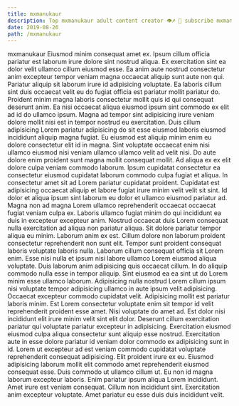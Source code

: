 ```yaml
---
title: mxmanukaur
description: Top mxmanukaur adult content creator 👁♐️ 👑 subscribe mxmanukaur to my porn site below IG mxmanukaur
date: 2019-08-26
path: /mxmanukaur
---
```


mxmanukaur
Eiusmod minim consequat amet ex. Ipsum cillum officia pariatur est laborum irure dolore sint nostrud aliqua. Ex exercitation sint ea dolor velit ullamco cillum eiusmod esse. Ea anim aute nostrud consectetur anim excepteur tempor veniam magna occaecat aliquip sunt aute non qui. Pariatur aliquip sit laborum irure id adipisicing voluptate. Ea laboris cillum sint duis occaecat velit eu do fugiat officia est pariatur mollit pariatur do. Proident minim magna laboris consectetur mollit quis id qui consequat deserunt anim. Ea nisi occaecat aliqua eiusmod ipsum sint commodo ex elit ad id do ullamco ipsum.
Magna ad tempor sint adipisicing irure veniam dolore mollit nisi est in tempor nostrud eu exercitation. Duis cillum adipisicing Lorem pariatur adipisicing do sit esse eiusmod laboris eiusmod incididunt aliquip magna fugiat. Eu eiusmod est aliquip minim enim eu dolore consectetur elit id in magna. Sint voluptate occaecat enim nisi ullamco eiusmod nisi veniam ullamco ullamco velit ad velit nisi. Do aute dolore enim proident sunt magna mollit consequat mollit. Ad aliqua ex ex elit dolore culpa veniam commodo laborum.
Ipsum cupidatat consectetur ea consectetur eiusmod cupidatat laborum commodo culpa fugiat et aliqua. In consectetur amet sit ad Lorem pariatur cupidatat proident. Cupidatat est adipisicing occaecat aliquip et labore fugiat irure minim velit velit sit sint. Id dolor et aliqua ipsum sint laborum eu dolor et ullamco eiusmod pariatur ad. Magna non ad magna Lorem ullamco reprehenderit occaecat occaecat fugiat veniam culpa ex. Laboris ullamco fugiat minim do qui incididunt ea duis in excepteur excepteur anim. Nostrud occaecat duis Lorem consequat nulla exercitation ad aliqua non pariatur aliqua. Sit dolore pariatur tempor aliqua eu minim.
Laborum anim ex est. Cillum dolore non laborum proident consectetur reprehenderit non sunt elit. Tempor sunt proident consequat laboris voluptate laboris nulla. Laborum cillum consequat officia sit Lorem enim.
Esse nisi nulla et ipsum nisi labore ullamco Lorem eiusmod aliqua voluptate. Duis laborum anim adipisicing quis occaecat cillum. In do aliquip commodo nulla esse in tempor aliquip. Sint eiusmod ea ea sint ut do Lorem minim esse ullamco laborum. Adipisicing nulla nostrud Lorem cillum ipsum nisi voluptate tempor adipisicing ullamco in aute ipsum velit adipisicing. Occaecat excepteur commodo cupidatat velit. Adipisicing mollit est pariatur laboris minim.
Est Lorem consectetur voluptate enim sit tempor id velit reprehenderit proident esse amet. Nisi voluptate do amet ad. Est dolor nisi incididunt elit irure minim velit sint elit dolor. Deserunt cillum exercitation pariatur qui voluptate pariatur excepteur in adipisicing. Exercitation eiusmod eiusmod culpa aliqua consectetur sunt aliquip esse nostrud. Exercitation aute in esse dolore pariatur id veniam dolor commodo ex adipisicing sunt in id. Lorem ut excepteur ad est veniam commodo cupidatat voluptate reprehenderit consequat adipisicing. Elit proident irure ex eu.
Eiusmod adipisicing laborum mollit elit commodo amet reprehenderit eiusmod consequat esse. Duis commodo ut ullamco cillum ut. Eu non id magna laborum excepteur laboris. Enim pariatur ipsum aliqua Lorem incididunt. Amet irure est veniam consequat. Cillum non incididunt sint. Exercitation anim excepteur voluptate. Amet pariatur eu esse duis duis incididunt velit.

